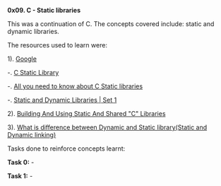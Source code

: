 **0x09. C - Static libraries**

This was a continuation of C. The concepts covered include: static and dynamic libraries.

The resources used to learn were:

1). [Google](https://www.google.com/search?q=C+static+libraries&gws_rd=ssl#q=C+static+libraries)

-. [C Static Library](https://www.linkedin.com/pulse/c-static-library-nicolas-ribeiro/)

-. [All you need to know about C Static libraries](https://dev.to/iamkhalil42/all-you-need-to-know-about-c-static-libraries-1o0b)

-. [Static and Dynamic Libraries | Set 1](https://www.geeksforgeeks.org/static-vs-dynamic-libraries/)

2). [Building And Using Static And Shared "C" Libraries](https://docencia.ac.upc.edu/FIB/USO/Bibliografia/unix-c-libraries.html)

3). [What is difference between Dynamic and Static library(Static and Dynamic linking)](https://www.youtube.com/watch?v=eW5he5uFBNM)

Tasks done to reinforce concepts learnt:

**Task 0:** []()-

**Task 1:** []()-
